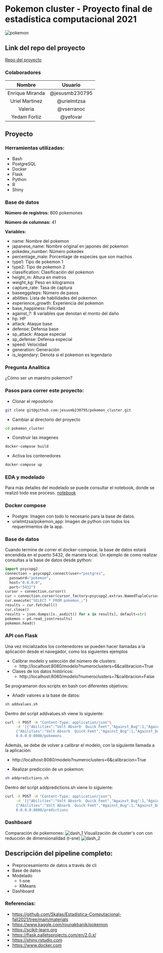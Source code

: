 # Pokemon cluster - Proyecto final de estadística computacional 2021
![pokemon](imagenes/pokemon_1.png)

## Link del repo del proyecto
[Repo del proyecto](https://github.com/jesusmb230795/pokemon_cluster)

### Colaboradores
| Nombre | Usuario |
|:---:|:---:|
|Enrique Miranda |@jesusmb230795|
|Uriel Martinez |@urielmtzsa|
|Valeria |@vserranoc|
|Yedam Fortiz |@yefovar|

## Proyecto
### Herramientas utilizadas: 
- Bash
- PostgreSQL
- Docker
- Flask
- Python
- R 
- Shiny

### Base de datos

**Número de registros:** 800 pokemones

**Número de columnas:** 41

**Variables:**
- name: Nombre del pokemon
- japanese_name: Nombre original en japones del pokemon
- pokedex_number: Número pokedex
- percentage_male: Porcentage de especies que son machos
- type1: Tipo de pokemon 1 
- type2: Tipo de pokemon 2
- classification: Clasificación del pokemon
- height_m: Altura en metros
- weight_kg: Peso en kilogramos
- capture_rate: Tasa de captura
- baseeggsteps: Número de pasos
- abilities: Lista de habilidades del pokemon
- experience_growth: Experiencia del pokemon
- base_happiness: Felicidad
- against_?: 8 variables que denotan el monto del daño
- hp: HP
- attack: Ataque base
- defense: Defensa base
- sp_attack: Ataque especial
- sp_defense: Defensa especial
- speed: Velocidad
- generation: Generación
- is_legendary: Denota si el pokemon es legendario 

### Pregunta Analítica
¿Cómo ser un maestro pokemon?

### Pasos para correr este proyecto: 

- Clonar el repositorio 
```bash
git clone git@github.com:jesusmb230795/pokemon_cluster.git
```

- Cambiar al directorio del proyecto
```bash
cd pokemon_cluster 
```

- Construir las imagenes
```bash
docker-compose build
```

- Activa los contenedores
```bash
docker-compose up
```

### EDA y modelado
Para más detalles del modelado se puede consultar el notebook, donde se realizó todo ese proceso.
[notebook](https://github.com/jesusmb230795/pokemon_cluster/blob/main/notebooks/pokemon.ipynb)

### Docker compose
- Postgre: Imagen con todo lo necesario para la base de datos.
- urielmtzsa/pokemon_app: Imagen de python con todos los requerimientos de la app.

### Base de datos
Cuando termine de correr el docker-compose, la base de datos estará encendida en el puerto 5432, de manera local. Un ejemplo de como realizar consultas a la base de datos desde python:
```python
import psycopg2
connection = psycopg2.connect(user="postgres",
  password="pokemon",
  host="0.0.0.0",
  port="5432")
cursor = connection.cursor()
cur = connection.cursor(cursor_factory=psycopg2.extras.NamedTupleCursor)
cur.execute("SELECT * FROM pokemon_;")
results = cur.fetchall()
cur.close()
results = json.dumps([x._asdict() for x in results], default=str)
pokemon = pd.read_json(results)
pokemon.head()
```

### API con Flask
Una vez inicializados los contenedores se pueden hacer llamadas a la aplicación desde el navegador, como los siguientes ejemplos
- Calibrar modelo y selección del número de clusters:
  - http://localhost:8080/modelo?numeroclusters=6&calibracion=True
- Clases de los datos históricos:
  - http://localhost:8080/modelo?numeroclusters=7&calibracion=False


Se programaron dos scripts en bash con diferentes objetivos: 
- Añadir valores a la base de datos:
```bash
sh addvalues.sh
```
Dentro del script addvalues.sh viene lo siguiente:
```bash
curl -X POST -H "Content-Type: application/json"\
     -d '[{"Abilities":"Volt Absorb  Quick Feet","Against_Bug":1,"Against_Dark":1,"Against_Dragon":1$
     {"Abilities":"Volt Absorb  Quick Feet","Against_Bug":1,"Against_Dark":1,"Against_Dragon":1,"Aga$
     0.0.0.0:8080/pokemons
```
Además, se debe de volver a calibrar el modelo, con la siguiente llamada a la aplicación:
- http://localhost:8080/modelo?numeroclusters=6&calibracion=True

- Realizar predicción de un pokemon:
```bash
sh addpredictions.sh
```
Dentro del script addpredictions.sh viene lo siguiente:
```bash
curl -X POST -H "Content-Type: application/json"\
     -d '[{"Abilities":"Volt Absorb  Quick Feet","Against_Bug":1,"Against_Dark":1,"Against_Dragon":1$
     {"Abilities":"Volt Absorb  Quick Feet","Against_Bug":1,"Against_Dark":1,"Against_Dragon":1,"Aga$
     0.0.0.0:8080/predictions
```

### Dashboard
Comparación de pokemones:
![dash_1](imagenes/dash_1.jpeg)
Visualización de cluster's con con reducción de dimensionalidad (t-sne)
![dash_2](imagenes/dash_2.jpeg)

## Descripción del pipeline completo:
- Preprocesamiento de datos a través de cli
- Base de datos
- Modelado
  - t-sne
  - KMeans
- Dashboard

### Referencias:
- https://github.com/Skalas/Estadistica-Computacional-fall2021/tree/main/materials
- https://www.kaggle.com/rounakbanik/pokemon
- https://scikit-learn.org
- https://flask.palletsprojects.com/en/2.0.x/
- https://shiny.rstudio.com
- https://www.docker.com

